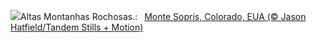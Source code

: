 ![](https://www.bing.com/th?id=OHR.SoprisSunrise_PT-BR5575727511_UHD.jpg&w=1000)Altas Montanhas Rochosas.:&nbsp;&ensp;[Monte Sopris, Colorado, EUA (© Jason Hatfield/Tandem Stills + Motion)](https://www.bing.com/th?id=OHR.SoprisSunrise_PT-BR5575727511_UHD.jpg)
<br><br/>
